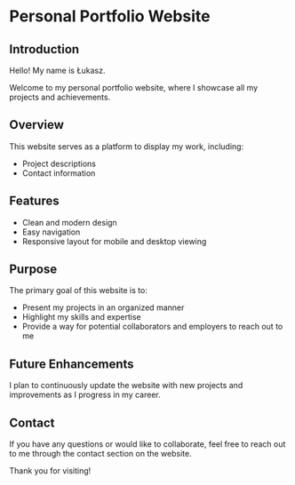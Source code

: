 # Personal Portfolio Website

## Introduction

Hello! My name is Łukasz.

Welcome to my personal portfolio website, where I showcase all my projects and achievements.

## Overview

This website serves as a platform to display my work, including:

- Project descriptions
- Contact information

## Features

- Clean and modern design
- Easy navigation
- Responsive layout for mobile and desktop viewing

## Purpose

The primary goal of this website is to:

- Present my projects in an organized manner
- Highlight my skills and expertise
- Provide a way for potential collaborators and employers to reach out to me

## Future Enhancements

I plan to continuously update the website with new projects and improvements as I progress in my career.

## Contact

If you have any questions or would like to collaborate, feel free to reach out to me through the contact section on the website.

Thank you for visiting!